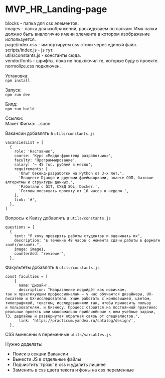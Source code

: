 # MVP_HR_Landing-page

blocks - папка для css элементов.  
images - папка для изображений, раскидываем по папкам. Имя папки должно быть аналогично имени элемента в котором изображение используется.  
page/index.css - импортируем css стили через единый файл.  
scripts/index.js - js тут.  
utils/constants.js - константы сюда.  
vendor/fonts - шрифты, пока не подключил те, которые буду в проекте.  
normolize.css подключен.  

Установка:  
```npm install```

Запуск:  
```npm run dev```

Билд:  
```npm run build```

Ссылки:  
Макет Фигма: ...soon


Вакансии добавлять в ```utils/constants.js```
```
vacanciesList = [
  {
    role: 'Наставник',
    course: 'Курс «Миддл-фронтенд разработчик»',
    faculty: 'Программирование',
    sаlary: '~ 45 тыс. рублей в месяц',
    requirements: [
      'Опыт бэкенд-разработки на Python от 3-х лет.',
      'Владеете Django и другими фреймворками, знаете ООП, базовые алгоритмы и структуры данных.',
      'Работали с GIT, СУБД SQL, Docker.',
      'Готовы посвящать проекту от 10 часов в неделю.',
    ],
    link: '#',
  },
]
```

Вопросы к Квизу добавлять в ```utils/constants.js```
```
questions = [
  {
    text: "Я хочу проверять работы студентов и оценивать их",
    description: "в течение 48 часов с момента сдачи работы в формате зачёт/незачёт.",
    image: image1,
    counterAdd: "reviewer",
  },
```

Факультеты добавлять в ```utils/constants.js```
```
const faculties = [
    {
      name:'Дизайн',
      description: "Направление подойдёт как новичкам, так и практикующим профессионалам — у нас обучаются дизайнеры, UX-писатели и UX-исследователи. Учим работать с композицией, цветом, типографикой, текстом, исследованиями так, чтобы приносить пользу и пользователям, и бизнесу. Процесс строится на постоянной практике: реальные проекты или максимально приближённые к ним учебные задачи, ТЗ, дедлайны и развёрнутая обратная связь от специалистов.",
      link: 'https://practicum.yandex.ru/catalog/design/',
  },
```

CSS вынесены в переменные ```utils/variables.js```

Нужно доделать:  
- Поиск в секции Вакансии
- Вынести JS в отдельные файлы
- Подчистить 'грязь' в css и удалить лишнее
- Заменить в css цвета текста и фоны на css переменные



